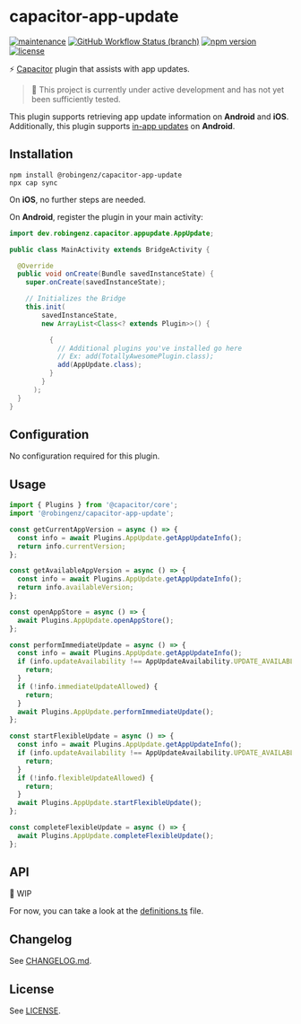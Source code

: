 # capacitor-app-update

[![maintenance](https://img.shields.io/maintenance/yes/2021)](https://github.com/robingenz/capacitor-app-update)
[![GitHub Workflow Status (branch)](https://img.shields.io/github/workflow/status/robingenz/capacitor-app-update/CI/main)](https://github.com/robingenz/capacitor-app-update/actions?query=workflow%3ACI)
[![npm version](https://img.shields.io/npm/v/@robingenz/capacitor-app-update)](https://www.npmjs.com/package/@robingenz/capacitor-app-update)
[![license](https://img.shields.io/github/license/robingenz/capacitor-app-update)](https://github.com/robingenz/capacitor-app-update/blob/main/LICENSE)

⚡️ [Capacitor](https://capacitorjs.com/) plugin that assists with app updates.

> 🚧 This project is currently under active development and has not yet been sufficiently tested.

This plugin supports retrieving app update information on **Android** and **iOS**.  
Additionally, this plugin supports [in-app updates](https://developer.android.com/guide/playcore/in-app-updates) on **Android**.

## Installation

```
npm install @robingenz/capacitor-app-update
npx cap sync
```

On **iOS**, no further steps are needed.

On **Android**, register the plugin in your main activity:

```java
import dev.robingenz.capacitor.appupdate.AppUpdate;

public class MainActivity extends BridgeActivity {

  @Override
  public void onCreate(Bundle savedInstanceState) {
    super.onCreate(savedInstanceState);

    // Initializes the Bridge
    this.init(
        savedInstanceState,
        new ArrayList<Class<? extends Plugin>>() {

          {
            // Additional plugins you've installed go here
            // Ex: add(TotallyAwesomePlugin.class);
            add(AppUpdate.class);
          }
        }
      );
  }
}
```

## Configuration

No configuration required for this plugin.

## Usage

```js
import { Plugins } from '@capacitor/core';
import '@robingenz/capacitor-app-update';

const getCurrentAppVersion = async () => {
  const info = await Plugins.AppUpdate.getAppUpdateInfo();
  return info.currentVersion;
};

const getAvailableAppVersion = async () => {
  const info = await Plugins.AppUpdate.getAppUpdateInfo();
  return info.availableVersion;
};

const openAppStore = async () => {
  await Plugins.AppUpdate.openAppStore();
};

const performImmediateUpdate = async () => {
  const info = await Plugins.AppUpdate.getAppUpdateInfo();
  if (info.updateAvailability !== AppUpdateAvailability.UPDATE_AVAILABLE) {
    return;
  }
  if (!info.immediateUpdateAllowed) {
    return;
  }
  await Plugins.AppUpdate.performImmediateUpdate();
};

const startFlexibleUpdate = async () => {
  const info = await Plugins.AppUpdate.getAppUpdateInfo();
  if (info.updateAvailability !== AppUpdateAvailability.UPDATE_AVAILABLE) {
    return;
  }
  if (!info.flexibleUpdateAllowed) {
    return;
  }
  await Plugins.AppUpdate.startFlexibleUpdate();
};

const completeFlexibleUpdate = async () => {
  await Plugins.AppUpdate.completeFlexibleUpdate();
};
```

## API

🚧 WIP

For now, you can take a look at the [definitions.ts](https://github.com/robingenz/capacitor-app-update/blob/main/src/definitions.ts) file.

## Changelog

See [CHANGELOG.md](https://github.com/robingenz/capacitor-app-update/blob/main/CHANGELOG.md).

## License

See [LICENSE](https://github.com/robingenz/capacitor-app-update/blob/main/LICENSE).
